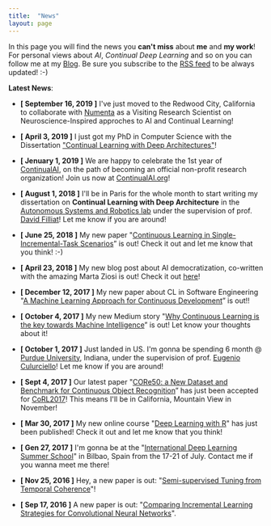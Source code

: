 ```yaml
---
title:  "News"
layout: page
---
```


In this page you will find the news you **can't miss** about **me** and **my work**! For personal views about *AI*, *Continual Deep Learning* and so on you can follow me at my [Blog][blog].
Be sure you subscribe to the [RSS feed][rss] to be always updated! :-)

**Latest News**:

- **[ September 16, 2019 ]** I've just moved to the Redwood City, California to collaborate with [Numenta](http://www.numenta.com) as a Visiting Research Scientist on Neuroscience-Inspired approches to AI and Continual Learning!

- **[ April 3, 2019 ]** I just got my PhD in Computer Science with the Dissertation ["Continual Learning with Deep Architectures"](https://www.facebook.com/vincenzo.lomonaco.91/posts/10218850135475238?__xts__%5B0%5D=68.ARDSEg4GH0jd_pfeg4uBESS8uSGgI-3QrJNbjem4riY8IC9by8ELlhgQI2Fx6hdT5xwO11az-PT3eXVg2aNEdI0D80fXCHFPcgqcNP-8lTOaDG-gnDqbzTkiMocMhcJbW60ujnOCP7OFC_-C3aVhd9Kp1QUxx6plc4Pp7acSeIU7DnP5RSY01eYMjnwFBHkhLmxqFmzI3OK9bn906g&__tn__=-R)!

- **[ Jenuary 1, 2019 ]** We are happy to celebrate the 1st year of [ContinualAI](http://www.continualai.org), on the path of becoming an official non-profit research organization! Join us now at [ContinualAI.org](http://www.continualai.org)!

- **[ August 1, 2018 ]** I'll be in Paris for the whole month to start writing my dissertation on **Continual Learning with Deep Architecture** in the [Autonomous Systems and Robotics lab](http://asr.ensta.fr/) under the supervision of prof. [David Filliat](http://perso.ensta-paristech.fr/~filliat/eng/)! Let me know if you are around!

- **[ June 25, 2018 ]** My new paper "[Continuous Learning in Single-Incremental-Task Scenarios](https://arxiv.org/abs/1806.08568)” is out! Check it out and let me know that you think! :-)

- **[ April 23, 2018 ]** My new blog post about AI democratization, co-written with the amazing Marta Ziosi is out! Check it out [here](https://medium.com/@vlomonaco/on-the-myth-of-ai-democratization-a472115cb5f1)!

- **[ December 12, 2017 ]** My new paper about CL in Software Engineering "[A Machine Learning Approach for Continuous Development][raia]” is out!! 

- **[ October 4, 2017 ]** My new Medium story "[Why Continuous Learning is the key towards Machine Intelligence][continuousAIpost]” is out! Let know your thoughts about it!

- **[ October 1, 2017 ]** Just landed in US. I'm gonna be spending 6 month @ [Purdue University][purdue], Indiana, under the supervision of prof. [Eugenio Culurciello][eugenio]! Let me know if you are around!

- **[ Sept 4, 2017 ]** Our latest paper "[CORe50: a New Dataset and Benchmark for Continuous Object Recognition][core50]” has just been accepted for [CoRL2017][corl2017]! This means I'll be in California, Mountain View in November!

- **[ Mar 30, 2017 ]** My new online course "[Deep Learning with R][deep-r]" has just been published! Check it out and let me know that you think!

- **[ Gen 27, 2017 ]** I'm gonna be at the "[International Deep Learning Summer School][blog]" in Bilbao, Spain from the 17-21 of July. Contact me if you wanna meet me there!

- **[ Nov 25, 2016 ]** Hey, a new paper is out: "[Semi-supervised Tuning from Temporal Coherence][blog]"!

- **[ Sep 17, 2016 ]** A new paper is out: "[Comparing Incremental Learning Strategies for Convolutional Neural Networks][blog]".<br>


[blog]:    	https://medium.com/feed/@vlomonaco
[deep-r]: 	https://www.packtpub.com/big-data-and-business-intelligence/deep-learning-r-video
[rss]:		https://medium.com/feed/@vlomonaco
[core50]: 	https://arxiv.org/abs/1705.03550
[corl2017]: http://www.robot-learning.org/home
[continuousAIpost]: https://medium.com/@vlomonaco/why-continuous-learning-is-the-key-towards-machine-intelligence-1851cb57c308
[purdue]: http://purdue.edu/
[eugenio]: https://e-lab.github.io/html/contact-eugenio-culurciello.html
[raia]: https://www.researchgate.net/publication/322231029_A_Machine_Learning_Approach_for_Continuous_Development
